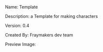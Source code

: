Name: Template

Description: a Template for making characters

Version: 0.4

Created By: Fraymakers dev team

Preview Image:




